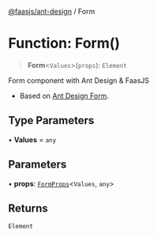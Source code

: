 [@faasjs/ant-design](../README.md) / Form

# Function: Form()

> **Form**\<`Values`\>(`props`): `Element`

Form component with Ant Design & FaasJS

- Based on [Ant Design Form](https://ant.design/components/form/).

## Type Parameters

• **Values** = `any`

## Parameters

• **props**: [`FormProps`](../interfaces/FormProps.md)\<`Values`, `any`\>

## Returns

`Element`
